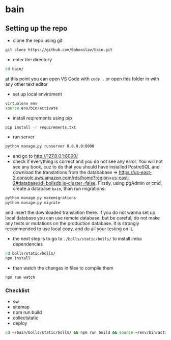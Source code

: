 # bain

## Setting up the repo

- clone the repo using git

```bash
git clone https://github.com/Bohooslav/bain.git
```

- enter the directory

```bash
cd bain/
```

 at this point you can open VS Code with `code .` or open this folder in with any other text editor

- set up local enviroment

```bash
virtualenv env
source env/bin/activate
```

- install reqirements using pip

```bash
pip install -r requirements.txt
```

- run server

```bash
python manage.py runserver 0.0.0.0:8000
```

- and go to <http://127.0.0.1:8000/>
- check if everything is correct and you do not see any error. You will not see any book, cuz to do that you should have installed PostreSQL and download the translations from the datababase => <https://us-east-2.console.aws.amazon.com/rds/home?region=us-east-2#database:id=bollsdb;is-cluster=false>. Firstly, using pgAdmin or cmd, create a database `bain`, than run migrations:

```bash
python manage.py makemigrations
python manage.py migrate
```

 and insert the downloaded translation there. If you do not wanna set up local database you can use remote database, but be careful, do not make any tests or mutations on the production database. It is strongly recommended to use local copy, and do all your testing on it.

- the next step is to go to `./bolls/static/bolls/` to install imba dependencies

```bash
cd bolls/static/bolls/
npm install
```

- than watch the changes in files to compile them

```bash
npm run watch
```

### Checklist
- sw
- sitemap
- npm run build
- collectstatic
- deploy

```bash
cd ~/bain/bolls/static/bolls/ && npm run build && source ~/env/bin/activate && cd ~/bain && python manage.py collectstatic && cd ~/bain &&gcloud app deploy
```
